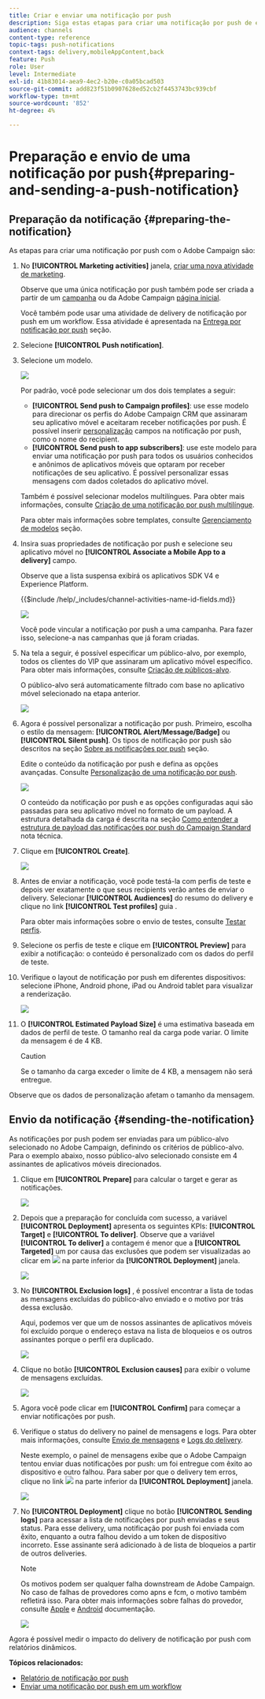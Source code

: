 ```yaml
---
title: Criar e enviar uma notificação por push
description: Siga estas etapas para criar uma notificação por push de envio único no Adobe Campaign.
audience: channels
content-type: reference
topic-tags: push-notifications
context-tags: delivery,mobileAppContent,back
feature: Push
role: User
level: Intermediate
exl-id: 41b83014-aea9-4ec2-b20e-c0a05bcad503
source-git-commit: add823f51b0907628ed52cb2f4453743bc939cbf
workflow-type: tm+mt
source-wordcount: '852'
ht-degree: 4%

---
```


# Preparação e envio de uma notificação por push{#preparing-and-sending-a-push-notification}

## Preparação da notificação {#preparing-the-notification}

As etapas para criar uma notificação por push com o Adobe Campaign são:

1. No **[!UICONTROL Marketing activities]** janela, [criar uma nova atividade de marketing](../../start/using/marketing-activities.md#creating-a-marketing-activity).

   Observe que uma única notificação por push também pode ser criada a partir de um [campanha](../../start/using/marketing-activities.md#creating-a-marketing-activity) ou da Adobe Campaign [página inicial](../../start/using/interface-description.md#home-page).

   Você também pode usar uma atividade de delivery de notificação por push em um workflow. Essa atividade é apresentada na [Entrega por notificação por push](../../automating/using/push-notification-delivery.md) seção.

1. Selecione **[!UICONTROL Push notification]**.
1. Selecione um modelo.

   ![](assets/push_notif_type.png)

   Por padrão, você pode selecionar um dos dois templates a seguir:

   * **[!UICONTROL Send push to Campaign profiles]**: use esse modelo para direcionar os perfis do Adobe Campaign CRM que assinaram seu aplicativo móvel e aceitaram receber notificações por push. É possível inserir [personalização](../../designing/using/personalization.md#inserting-a-personalization-field) campos na notificação por push, como o nome do recipient.
   * **[!UICONTROL Send push to app subscribers]**: use este modelo para enviar uma notificação por push para todos os usuários conhecidos e anônimos de aplicativos móveis que optaram por receber notificações de seu aplicativo. É possível personalizar essas mensagens com dados coletados do aplicativo móvel.

   Também é possível selecionar modelos multilíngues. Para obter mais informações, consulte [Criação de uma notificação por push multilíngue](../../channels/using/creating-a-multilingual-push-notification.md).

   Para obter mais informações sobre templates, consulte [Gerenciamento de modelos](../../start/using/marketing-activity-templates.md) seção.

1. Insira suas propriedades de notificação por push e selecione seu aplicativo móvel no **[!UICONTROL Associate a Mobile App to a delivery]** campo.

   Observe que a lista suspensa exibirá os aplicativos SDK V4 e Experience Platform.

   {{$include /help/_includes/channel-activities-name-id-fields.md}}

   ![](assets/push_notif_properties.png)

   Você pode vincular a notificação por push a uma campanha. Para fazer isso, selecione-a nas campanhas que já foram criadas.

1. Na tela a seguir, é possível especificar um público-alvo, por exemplo, todos os clientes do VIP que assinaram um aplicativo móvel específico. Para obter mais informações, consulte [Criação de públicos-alvo](../../audiences/using/creating-audiences.md).

   O público-alvo será automaticamente filtrado com base no aplicativo móvel selecionado na etapa anterior.

   ![](assets/push_notif_audience.png)

1. Agora é possível personalizar a notificação por push. Primeiro, escolha o estilo da mensagem: **[!UICONTROL Alert/Message/Badge]** ou **[!UICONTROL Silent push]**. Os tipos de notificação por push são descritos na seção [Sobre as notificações por push](../../channels/using/about-push-notifications.md) seção.

   Edite o conteúdo da notificação por push e defina as opções avançadas. Consulte [Personalização de uma notificação por push](../../channels/using/customizing-a-push-notification.md).

   ![](assets/push_notif_content.png)

   O conteúdo da notificação por push e as opções configuradas aqui são passadas para seu aplicativo móvel no formato de um payload. A estrutura detalhada da carga é descrita na seção [Como entender a estrutura de payload das notificações por push do Campaign Standard](../../administration/using/push-payload.md) nota técnica.

1. Clique em **[!UICONTROL Create]**.

   ![](assets/push_notif_content_2.png)

1. Antes de enviar a notificação, você pode testá-la com perfis de teste e depois ver exatamente o que seus recipients verão antes de enviar o delivery. Selecionar **[!UICONTROL Audiences]** do resumo do delivery e clique no link **[!UICONTROL Test profiles]** guia .

   Para obter mais informações sobre o envio de testes, consulte [Testar perfis](../../sending/using/sending-proofs.md).

1. Selecione os perfis de teste e clique em **[!UICONTROL Preview]** para exibir a notificação: o conteúdo é personalizado com os dados do perfil de teste.
1. Verifique o layout de notificação por push em diferentes dispositivos: selecione iPhone, Android phone, iPad ou Android tablet para visualizar a renderização.

   ![](assets/push_notif_preview.png)

1. O **[!UICONTROL Estimated Payload Size]** é uma estimativa baseada em dados de perfil de teste. O tamanho real da carga pode variar. O limite da mensagem é de 4 KB.

   >[!CAUTION]
   >
   >Se o tamanho da carga exceder o limite de 4 KB, a mensagem não será entregue.

Observe que os dados de personalização afetam o tamanho da mensagem.

## Envio da notificação {#sending-the-notification}

As notificações por push podem ser enviadas para um público-alvo selecionado no Adobe Campaign, definindo os critérios de público-alvo. Para o exemplo abaixo, nosso público-alvo selecionado consiste em 4 assinantes de aplicativos móveis direcionados.

1. Clique em **[!UICONTROL Prepare]** para calcular o target e gerar as notificações.

   ![](assets/push_send_1.png)

1. Depois que a preparação for concluída com sucesso, a variável **[!UICONTROL Deployment]** apresenta os seguintes KPIs: **[!UICONTROL Target]** e **[!UICONTROL To deliver]**. Observe que a variável **[!UICONTROL To deliver]** a contagem é menor que a **[!UICONTROL Targeted]** um por causa das exclusões que podem ser visualizadas ao clicar em ![](assets/lp_link_properties.png) na parte inferior da **[!UICONTROL Deployment]** janela.

   ![](assets/push_send_2.png)

1. No **[!UICONTROL Exclusion logs]** , é possível encontrar a lista de todas as mensagens excluídas do público-alvo enviado e o motivo por trás dessa exclusão.

   Aqui, podemos ver que um de nossos assinantes de aplicativos móveis foi excluído porque o endereço estava na lista de bloqueios e os outros assinantes porque o perfil era duplicado.

   ![](assets/push_send_5.png)

1. Clique no botão **[!UICONTROL Exclusion causes]** para exibir o volume de mensagens excluídas.

   ![](assets/push_send_7.png)

1. Agora você pode clicar em **[!UICONTROL Confirm]** para começar a enviar notificações por push.
1. Verifique o status do delivery no painel de mensagens e logs. Para obter mais informações, consulte [Envio de mensagens](../../sending/using/confirming-the-send.md) e [Logs do delivery](../../sending/using/monitoring-a-delivery.md#delivery-logs).

   Neste exemplo, o painel de mensagens exibe que o Adobe Campaign tentou enviar duas notificações por push: um foi entregue com êxito ao dispositivo e outro falhou. Para saber por que o delivery tem erros, clique no link ![](assets/lp_link_properties.png) na parte inferior da **[!UICONTROL Deployment]** janela.

   ![](assets/push_send_4.png)

1. No **[!UICONTROL Deployment]** clique no botão **[!UICONTROL Sending logs]** para acessar a lista de notificações por push enviadas e seus status. Para esse delivery, uma notificação por push foi enviada com êxito, enquanto a outra falhou devido a um token de dispositivo incorreto. Esse assinante será adicionado à  de lista de bloqueios a partir de outros deliveries.

   >[!NOTE]
   >
   >Os motivos podem ser qualquer falha downstream de Adobe Campaign. No caso de falhas de provedores como apns e fcm, o motivo também refletirá isso. Para obter mais informações sobre falhas do provedor, consulte [Apple](https://developer.apple.com/library/content/documentation/NetworkingInternet/Conceptual/RemoteNotificationsPG/CommunicatingwithAPNs.html) e [Android](https://firebase.google.com/docs/cloud-messaging/http-server-ref) documentação.

   ![](assets/push_send_6.png)

Agora é possível medir o impacto do delivery de notificação por push com relatórios dinâmicos.

**Tópicos relacionados:**

* [Relatório de notificação por push](../../reporting/using/push-notification-report.md)
* [Enviar uma notificação por push em um workflow](../../automating/using/push-notification-delivery.md)
